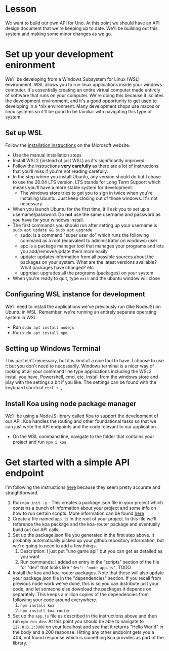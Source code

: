 # Lesson
We want to build our own API for Uno. At this point we should have an API design document that we're keeping up to date. We'll be building out this system and making some minor changes as we go.

# Set up your development enironment
We'll be developing from a Windows Subsystem for Linux (WSL) environment. WSL allows you to run linux applications inside your windows computer. It's essentially creating an entire virtual computer made entirely of software that runs on your computer. We're doing this because it isolates the development environment, and it's a good opportunity to get used to developing in a *nix environment. Many development shops use macos or linux systems so it'll be good to be familiar with navigating this type of system.

## Set up WSL
Follow the [installation instructions](https://docs.microsoft.com/en-us/windows/wsl/install-win10) on the Microsoft website. 
* Use the manual installation steps 
* Install WSL2 (instead of just WSL) as it's significantly improved. 
* Follow the instructions **very carefully** as there are a lot of instructions that you'll miss if you're not reading carefully.
* In the step where you install Ubuntu, any version should do but I chose to use the 20.04 LTS version. LTS stands for Long Term Support which means you'll have a more stable system for development. 
    * The windows store tries to get you to sign in twice when you're installing Ubuntu. Just keep closing out of those windows. It's not necessary.
* When you launch Ubuntu for the first time, it'll ask you to set up a username/password. Do **not** use the same username and password as you have for your windows install.
* The first commands you should run after setting up your username is `sudo apt update && sudo apt upgrade`
    * sudo: is a command "super user do" which runs the following command as a root (equivalent to administrator on windows) user
    * apt: is a package manager tool that manages your programs and lets you add/remove/update them more easily
    * update: updates information from all possible sources about the packages on your system. What are the latest versions available? What packages have changed? etc.
    * upgrdae: upgrades all the programs (packages) on your system
* When you're ready to quit, type `exit` and the ubuntu window will close

## Configuring WSL instance for development
We'll need to install the applications we've previously run (like NodeJS) on Ubuntu in WSL. Remember, we're running an entirely separate operating system in WSL.
* Run `sudo apt install nodejs`
* Run `sudo apt install npm`

## Setting up Windows Terminal
This part isn't necessary, but it is kind of a nice tool to have. I choose to use it but you don't need to necessarily. Windows terminal is a nicer way of looking at all your command line type applications including the WSL2 install you have, Powershell, cmd, etc. Install from the windows store and play with the settings a bit if you like. The settings can be found with the keyboard shortcut `ctrl + ,`

## Install Koa using node package manager
We'll be using a NodeJS library called [Koa](https://koajs.com/) to support the development of our API. Koa handles the routing and other foundational tasks so that we can just write the API endpoints and the code relevant to our application. 

* On the WSL command line, navigate to the folder that contains your project and run `npm i koa`

# Get started with a simple API endpoint
I'm following the instructions [here](https://codeburst.io/lets-build-a-rest-api-with-koa-js-and-test-with-jest-2634c14394d3) because they seem pretty accurate and straightforward. 
1. Run `npm init -y` - This creates a package.json file in your project which contains a bunch of information about your project and some info on how to run certain scripts. More information can be found [here](https://nodesource.com/blog/an-absolute-beginners-guide-to-using-npm/)
1. Create a file named `app.js` in the root of your project. In this file we'll reference the koa package and the koa-router package and eventually build out our API calls.
1. Set up the package.json file you generated in the first step above. It probably automatically picked up your github repository information, but we're going to need to add a few things.
    1. Description: I just put "uno game api" but you can get as detailed as you want
    1. Run commands: I added an entry in the "scripts" section of the file for "dev" that looks like `"dev": "node app.js"`. TODO
1. Install the koa and koa-router packages. Note that these will also update your package.json file in the "dependencies" section. If you recall from previous node work we've done, this is so you can distribute just your code, and let someone else download the packages it depends on separately. This keeps a million copies of the dependencies from following your code around everywhere.
    1. `npm install koa`
    1. `npm install koa-router`
1. Set up the `app.js` file as described in the instructions above and then run `npm run dev`. At this point you should be able to navigate to `127.0.0.1:3000` on your localhost and see that it returns "Hello World" in the body and a 200 response. Hitting any other endpoint gets you a 404, not found response which is something Koa provides as part of the library.